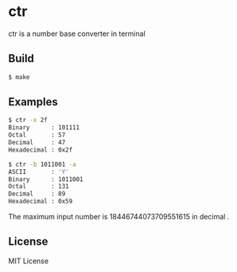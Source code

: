 # ctr

ctr is a number base converter in terminal

## Build

```sh
$ make
```

## Examples
```sh
$ ctr -x 2f
Binary      : 101111
Octal       : 57
Decimal     : 47
Hexadecimal : 0x2f

$ ctr -b 1011001 -a
ASCII       : 'Y'
Binary      : 1011001
Octal       : 131
Decimal     : 89
Hexadecimal : 0x59
```

The maximum input number is 18446744073709551615 in decimal .

## License

MIT License
